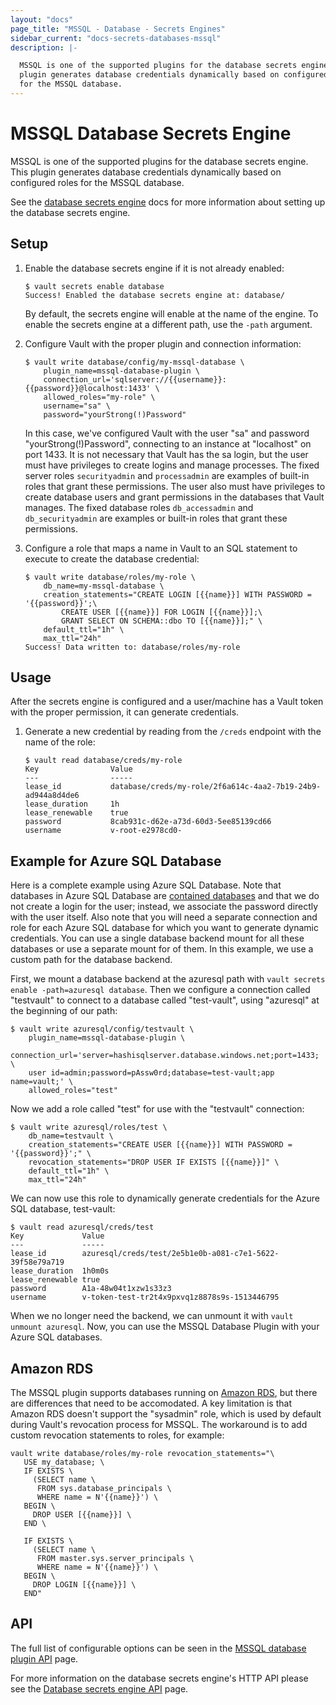 ```yaml
---
layout: "docs"
page_title: "MSSQL - Database - Secrets Engines"
sidebar_current: "docs-secrets-databases-mssql"
description: |-

  MSSQL is one of the supported plugins for the database secrets engine. This
  plugin generates database credentials dynamically based on configured roles
  for the MSSQL database.
---
```


# MSSQL Database Secrets Engine

MSSQL is one of the supported plugins for the database secrets engine. This
plugin generates database credentials dynamically based on configured roles for
the MSSQL database.

See the [database secrets engine](/docs/secrets/databases/index.html) docs for
more information about setting up the database secrets engine.

## Setup

1. Enable the database secrets engine if it is not already enabled:

    ```text
    $ vault secrets enable database
    Success! Enabled the database secrets engine at: database/
    ```

    By default, the secrets engine will enable at the name of the engine. To
    enable the secrets engine at a different path, use the `-path` argument.

1. Configure Vault with the proper plugin and connection information:

    ```text
    $ vault write database/config/my-mssql-database \
        plugin_name=mssql-database-plugin \
        connection_url='sqlserver://{{username}}:{{password}}@localhost:1433' \
        allowed_roles="my-role" \
        username="sa" \
        password="yourStrong(!)Password"
    ```

    In this case, we've configured Vault with the user "sa" and password
    "yourStrong(!)Password", connecting to an instance at "localhost" on port 1433. It is
    not necessary that Vault has the sa login, but the user must have privileges
    to create logins and manage processes. The fixed server roles
    `securityadmin` and `processadmin` are examples of built-in roles that grant
    these permissions. The user also must have privileges to create database
    users and grant permissions in the databases that Vault manages.  The fixed
    database roles `db_accessadmin` and `db_securityadmin` are examples or
    built-in roles that grant these permissions.

1. Configure a role that maps a name in Vault to an SQL statement to execute to
create the database credential:

    ```text
    $ vault write database/roles/my-role \
        db_name=my-mssql-database \
        creation_statements="CREATE LOGIN [{{name}}] WITH PASSWORD = '{{password}}';\
            CREATE USER [{{name}}] FOR LOGIN [{{name}}];\
            GRANT SELECT ON SCHEMA::dbo TO [{{name}}];" \
        default_ttl="1h" \
        max_ttl="24h"
    Success! Data written to: database/roles/my-role
    ```

## Usage

After the secrets engine is configured and a user/machine has a Vault token with
the proper permission, it can generate credentials.

1. Generate a new credential by reading from the `/creds` endpoint with the name
of the role:

    ```text
    $ vault read database/creds/my-role
    Key                Value
    ---                -----
    lease_id           database/creds/my-role/2f6a614c-4aa2-7b19-24b9-ad944a8d4de6
    lease_duration     1h
    lease_renewable    true
    password           8cab931c-d62e-a73d-60d3-5ee85139cd66
    username           v-root-e2978cd0-
    ```

## Example for Azure SQL Database

Here is a complete example using Azure SQL Database. Note that databases in Azure SQL Database are [contained databases](https://docs.microsoft.com/en-us/sql/relational-databases/databases/contained-databases) and that we do not create a login for the user; instead, we associate the password directly with the user itself. Also note that you will need a separate connection and role for each Azure SQL database for which you want to generate dynamic credentials. You can use a single database backend mount for all these databases or use a separate mount for of them. In this example, we use a custom path for the database backend.

First, we mount a database backend at the azuresql path with `vault secrets enable -path=azuresql database`. Then we configure a connection called "testvault" to connect to a database called "test-vault", using "azuresql" at the beginning of our path:

```
$ vault write azuresql/config/testvault \
    plugin_name=mssql-database-plugin \
    connection_url='server=hashisqlserver.database.windows.net;port=1433; \
    user id=admin;password=pAssw0rd;database=test-vault;app name=vault;' \
    allowed_roles="test"
```

Now we add a role called "test" for use with the "testvault" connection:

```
$ vault write azuresql/roles/test \
    db_name=testvault \
    creation_statements="CREATE USER [{{name}}] WITH PASSWORD = '{{password}}';" \
    revocation_statements="DROP USER IF EXISTS [{{name}}]" \
    default_ttl="1h" \
    max_ttl="24h"
```
We can now use this role to dynamically generate credentials for the Azure SQL database, test-vault:

```
$ vault read azuresql/creds/test
Key            	Value
---            	-----
lease_id       	azuresql/creds/test/2e5b1e0b-a081-c7e1-5622-39f58e79a719
lease_duration 	1h0m0s
lease_renewable	true
password       	A1a-48w04t1xzw1s33z3
username       	v-token-test-tr2t4x9pxvq1z8878s9s-1513446795
```

When we no longer need the backend, we can unmount it with `vault unmount azuresql`. Now, you can use the MSSQL Database Plugin with your Azure SQL databases.

## Amazon RDS
The MSSQL plugin supports databases running on [Amazon RDS](https://docs.aws.amazon.com/AmazonRDS/latest/UserGuide/CHAP_SQLServer.html),
but there are differences that need to be accomodated. A key limitation is that Amazon RDS doesn't support
the "sysadmin" role, which is used by default during Vault's revocation process for MSSQL. The workaround
is to add custom revocation statements to roles, for example:

```
vault write database/roles/my-role revocation_statements="\
   USE my_database; \
   IF EXISTS \
     (SELECT name \
      FROM sys.database_principals \
      WHERE name = N'{{name}}') \
   BEGIN \
     DROP USER [{{name}}] \
   END \

   IF EXISTS \
     (SELECT name \
      FROM master.sys.server_principals \
      WHERE name = N'{{name}}') \
   BEGIN \
     DROP LOGIN [{{name}}] \
   END"
```



## API

The full list of configurable options can be seen in the [MSSQL database
plugin API](/api/secret/databases/mssql.html) page.

For more information on the database secrets engine's HTTP API please see the
[Database secrets engine API](/api/secret/databases/index.html) page.

